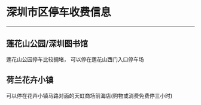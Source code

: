 # 深圳市区停车收费信息
***
## 莲花山公园/深圳图书馆
莲花山公园停车比较拥堵， 可以停在莲花山西门入口停车场
## 荷兰花卉小镇
可以停在花卉小镇马路对面的天虹商场前海店(购物或消费免费停三小时)
